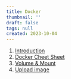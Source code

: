 ```yaml
---
title: Docker
thumbnail: ''
draft: false
tags: null
created: 2023-10-04
---
```


1. [Introduction](Development/Docker/Introduction.md)
1. [Docker Cheet Sheet](Docker%20Cheet%20Sheet.md)
1. [Volume & Mount](Volume%20&%20Mount.md)
1. [Upload image](Upload%20image.md)
